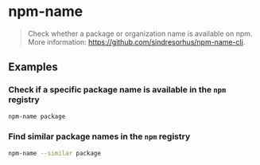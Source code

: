 # npm-name

> Check whether a package or organization name is available on npm. More information: <https://github.com/sindresorhus/npm-name-cli>.

## Examples

### Check if a specific package name is available in the `npm` registry

```bash
npm-name package
```

### Find similar package names in the `npm` registry

```bash
npm-name --similar package
```
